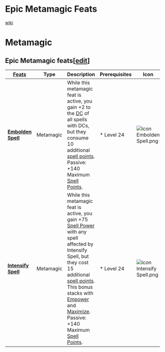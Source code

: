 # Epic Metamagic Feats

[wiki](http://ddowiki.com/page/Epic_Feats)

# Metamagic

## Epic Metamagic feats[[edit](http://ddowiki.com/edit/Epic_Feats?section=5 "Edit section: Epic Metamagic feats")]

| [ ][existingFeat] [Feats][result]                                                | Type      | Description                                                                                                                                                                                                                                                                                                                                                                                                                                                                                     | Prerequisites | Icon                                                          |
| -------------------------------------------------------------------------------- | --------- | ----------------------------------------------------------------------------------------------------------------------------------------------------------------------------------------------------------------------------------------------------------------------------------------------------------------------------------------------------------------------------------------------------------------------------------------------------------------------------------------------- | ------------- | ------------------------------------------------------------- |
| **[Embolden Spell](http://ddowiki.com/page/Embolden_Spell "Embolden Spell")**    | Metamagic | While this metamagic feat is active, you gain +2 to the [DC](http://ddowiki.com/page/DC "DC") of all spells with DCs, but they consume 10 additional [spell points](http://ddowiki.com/page/Spell_point "Spell point"). Passive: +140 Maximum [Spell Points](http://ddowiki.com/page/Spell_Point "Spell Point").                                                                                                                                                                                | \* Level 24   | ![Icon Embolden Spell.png](/images/Icon_Embolden_Spell.png)   |
| **[Intensify Spell](http://ddowiki.com/page/Intensify_Spell "Intensify Spell")** | Metamagic | While this metamagic feat is active, you gain +75 [Spell Power](http://ddowiki.com/page/Spell_Power "Spell Power") with any spell affected by Intensify Spell, but they cost 15 additional [spell points](http://ddowiki.com/page/Spell_point "Spell point"). This bonus stacks with [Empower](http://ddowiki.com/page/Empower "Empower") and [Maximize](http://ddowiki.com/page/Maximize "Maximize"). Passive: +140 Maximum [Spell Points](http://ddowiki.com/page/Spell_Point "Spell Point"). | \* Level 24   | ![Icon Intensify Spell.png](/images/Icon_Intensify_Spell.png) |

[existingFeat]: - "c:verify-rows=#feat:verify()"
[_matchStrategy_]: - "c:matchStrategy=KeyMatch"
[result]: - "?=#feat"
